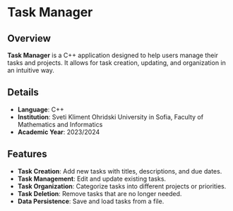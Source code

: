 # Task Manager

## Overview

**Task Manager** is a C++ application designed to help users manage their tasks and projects. It allows for task creation, updating, and organization in an intuitive way.

## Details

- **Language**: C++
- **Institution**: Sveti Kliment Ohridski University in Sofia, Faculty of Mathematics and Informatics
- **Academic Year**: 2023/2024

## Features

- **Task Creation**: Add new tasks with titles, descriptions, and due dates.
- **Task Management**: Edit and update existing tasks.
- **Task Organization**: Categorize tasks into different projects or priorities.
- **Task Deletion**: Remove tasks that are no longer needed.
- **Data Persistence**: Save and load tasks from a file.
